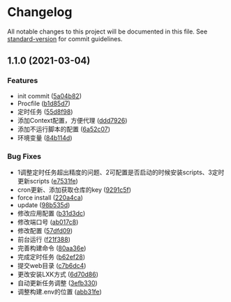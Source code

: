 # Changelog

All notable changes to this project will be documented in this file. See [standard-version](https://github.com/conventional-changelog/standard-version) for commit guidelines.

## 1.1.0 (2021-03-04)


### Features

* init commit ([5a04b82](https://github.com/panydom/x-jd-web/commit/5a04b82489023491bbe43d08c5ee46367cfff003))
* Procfile ([b1d85d7](https://github.com/panydom/x-jd-web/commit/b1d85d7eac099d12001d33582e4988e4b5d874b2))
* 定时任务 ([55d8f98](https://github.com/panydom/x-jd-web/commit/55d8f98debedeff7bee619858b06de8d31924735))
* 添加Context配置，方便代理 ([ddd7926](https://github.com/panydom/x-jd-web/commit/ddd7926dd3bd88a3695a0fa175fa65d163040e80))
* 添加不运行脚本的配置 ([6a52c07](https://github.com/panydom/x-jd-web/commit/6a52c076cd1cd0ec89b0e9a8ef3b8115685b78ae))
* 环境变量 ([84b114d](https://github.com/panydom/x-jd-web/commit/84b114da21b44a4481792d3c66b7b87d7f91627c))


### Bug Fixes

* 1调整定时任务超出精度的问题、2可配置是否启动的时候安装scripts、3定时更新scripts ([e7531fe](https://github.com/panydom/x-jd-web/commit/e7531fef2038664648ee6dc6d4f9a86f8565a213))
* cron更新、添加获取仓库的key ([9291c5f](https://github.com/panydom/x-jd-web/commit/9291c5fff30139dcc885926942a9314d1bbff869))
* force install ([220a4ca](https://github.com/panydom/x-jd-web/commit/220a4cacfbd2f5a2c9553c64263aed96688278d0))
* update ([98b535d](https://github.com/panydom/x-jd-web/commit/98b535d5dd084e3924d4f3e41c784ebfdccb1813))
* 修改应用配置 ([b31d3dc](https://github.com/panydom/x-jd-web/commit/b31d3dc1ee4e72b3bb94fb9a156f06a661cefab0))
* 修改端口号 ([ab017c8](https://github.com/panydom/x-jd-web/commit/ab017c854d530a0af818b50bdb2f4a1d7ece9395))
* 修改配置 ([57dfd09](https://github.com/panydom/x-jd-web/commit/57dfd09de74485b6989a4a6917cce865d614d157))
* 前台运行 ([f21f388](https://github.com/panydom/x-jd-web/commit/f21f3886d34264ec5adfa50137683004ddf3c27b))
* 完善构建命令 ([80aa36e](https://github.com/panydom/x-jd-web/commit/80aa36eb41a83f2b0285c41e66d0b757a950c0b7))
* 完成定时任务 ([b62ef28](https://github.com/panydom/x-jd-web/commit/b62ef283ae378be393204494f97bf305b58c64b0))
* 提交web目录 ([c7b6dc4](https://github.com/panydom/x-jd-web/commit/c7b6dc4dbe50b5929822999ebb44f196594ea737))
* 更改安装LXK方式 ([6d70d86](https://github.com/panydom/x-jd-web/commit/6d70d86259a866c9111d191347e671cf2bd1e4c9))
* 自动更新任务调整 ([3efb330](https://github.com/panydom/x-jd-web/commit/3efb330686fb19dee5bab6033aa1979639eecec2))
* 调整构建.env的位置 ([abb31fe](https://github.com/panydom/x-jd-web/commit/abb31fed1c00a95cb277784bfd5854ba2b61d3c0))
